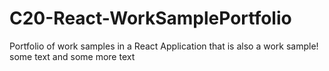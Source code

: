 # C20-React-WorkSamplePortfolio

Portfolio of work samples in a React Application that is also a work sample!
some text and some more text

```

```
